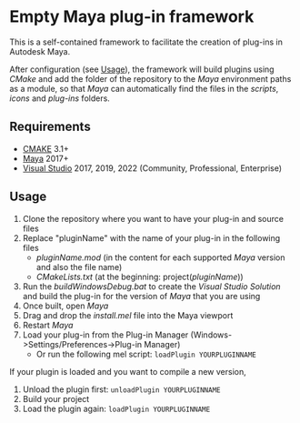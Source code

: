 # Empty Maya plug-in framework

This is a self-contained framework to facilitate the creation of plug-ins in Autodesk Maya.

After configuration (see [Usage](#Usage)), the framework will build plugins using _CMake_ and add the folder of the repository to the _Maya_ environment paths as a module, so that _Maya_ can automatically find the files in the _scripts_, _icons_ and _plug-ins_ folders.

## Requirements

* [CMAKE](https://cmake.org/download/) 3.1+
* [Maya](https://www.autodesk.com/products/maya/overview) 2017+
* [Visual Studio](https://visualstudio.microsoft.com/) 2017, 2019, 2022 (Community, Professional, Enterprise)

## Usage

1. Clone the repository where you want to have your plug-in and source files
2. Replace "pluginName" with the name of your plug-in in the following files
    * _pluginName.mod_ (in the content for each supported _Maya_ version and also the file name)
    * _CMakeLists.txt_ (at the beginning: project(_pluginName_))
3. Run the _buildWindowsDebug.bat_ to create the _Visual Studio Solution_ and build the plug-in for the version of _Maya_ that you are using
4. Once built, open _Maya_
5. Drag and drop the _install.mel_ file into the Maya viewport
6. Restart _Maya_ 
7. Load your plug-in from the Plug-in Manager (Windows->Settings/Preferences->Plug-in Manager)
    * Or run the following mel script: `loadPlugin YOURPLUGINNAME`

If your plugin is loaded and you want to compile a new version, 
1. Unload the plugin first: `unloadPlugin YOURPLUGINNAME`
2. Build your project
3. Load the plugin again: `loadPlugin YOURPLUGINNAME`
